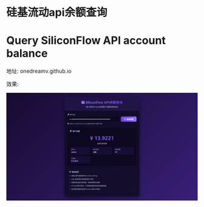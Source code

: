 # 硅基流动api余额查询

# Query SiliconFlow API account balance

地址: onedreamv.github.io

效果:

![API查询工具界面](https://github.com/onedreamv/onedreamv.github.io/blob/main/%E9%A2%84%E8%A7%88%E5%9B%BE.png)


